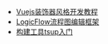 * [Vuejs装饰器风格开发教程](Vuejs装饰器风格开发教程/01教程前言.md)
* [LogicFlow流程图编辑框架](LogicFlow流程图编辑框架/01LogicFlow安装与准备工作.md)
* [构建工具tsup入门](构建工具tsup入门/01构建工具tsup入门第一部分.md)